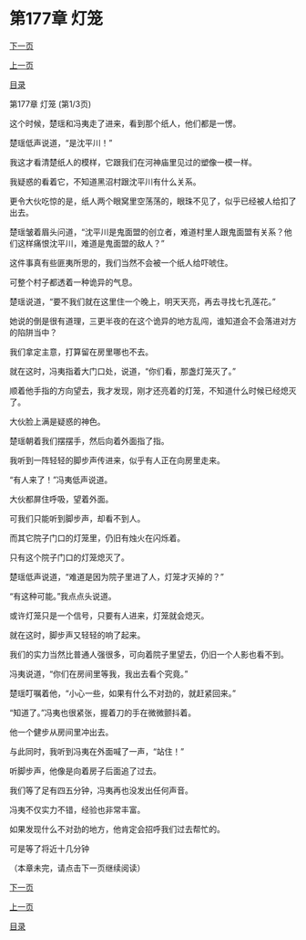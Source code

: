 <h1>第177章   灯笼</h1>
            <div><p><a href="./529_%E7%AC%AC177%E7%AB%A0_%E7%81%AF%E7%AC%BC.md">下一页</a></p><p><a href="./527_%E7%AC%AC176%E7%AB%A0_%E7%BA%B8%E4%BA%BA.md">上一页</a></p><p><a href="../">目录</a></p></div>
            <div><p>第177章   灯笼 (第1/3页)</p><p>这个时候，楚瑶和冯夷走了进来，看到那个纸人，他们都是一愣。</p><p>楚瑶低声说道，“是沈平川！”</p><p>我这才看清楚纸人的模样，它跟我们在河神庙里见过的塑像一模一样。</p><p>我疑惑的看着它，不知道黑沼村跟沈平川有什么关系。</p><p>更令大伙吃惊的是，纸人两个眼窝里空荡荡的，眼珠不见了，似乎已经被人给扣了出去。</p><p>楚瑶皱着眉头问道，“沈平川是鬼面盟的创立者，难道村里人跟鬼面盟有关系？他们这样痛恨沈平川，难道是鬼面盟的敌人？”</p><p>这件事真有些匪夷所思的，我们当然不会被一个纸人给吓唬住。</p><p>可整个村子都透着一种诡异的气息。</p><p>楚瑶说道，“要不我们就在这里住一个晚上，明天天亮，再去寻找七孔莲花。”</p><p>她说的倒是很有道理，三更半夜的在这个诡异的地方乱闯，谁知道会不会落进对方的陷阱当中？</p><p>我们拿定主意，打算留在房里哪也不去。</p><p>就在这时，冯夷指着大门口处，说道，“你们看，那盏灯笼灭了。”</p><p>顺着他手指的方向望去，我才发现，刚才还亮着的灯笼，不知道什么时候已经熄灭了。</p><p>大伙脸上满是疑惑的神色。</p><p>楚瑶朝着我们摆摆手，然后向着外面指了指。</p><p>我听到一阵轻轻的脚步声传进来，似乎有人正在向房里走来。</p><p>“有人来了！”冯夷低声说道。</p><p>大伙都屏住呼吸，望着外面。</p><p>可我们只能听到脚步声，却看不到人。</p><p>而其它院子门口的灯笼里，仍旧有烛火在闪烁着。</p><p>只有这个院子门口的灯笼熄灭了。</p><p>楚瑶低声说道，“难道是因为院子里进了人，灯笼才灭掉的？”</p><p>“有这种可能。”我点点头说道。</p><p>或许灯笼只是一个信号，只要有人进来，灯笼就会熄灭。</p><p>就在这时，脚步声又轻轻的响了起来。</p><p>我们的实力当然比普通人强很多，可向着院子里望去，仍旧一个人影也看不到。</p><p>冯夷说道，“你们在房间里等我，我出去看个究竟。”</p><p>楚瑶叮嘱着他，“小心一些，如果有什么不对劲的，就赶紧回来。”</p><p>“知道了。”冯夷也很紧张，握着刀的手在微微颤抖着。</p><p>他一个健步从房间里冲出去。</p><p>与此同时，我听到冯夷在外面喊了一声，“站住！”</p><p>听脚步声，他像是向着房子后面追了过去。</p><p>我们等了足有四五分钟，冯夷再也没发出任何声音。</p><p>冯夷不仅实力不错，经验也非常丰富。</p><p>如果发现什么不对劲的地方，他肯定会招呼我们过去帮忙的。</p><p>可是等了将近十几分钟</p><p>（本章未完，请点击下一页继续阅读）</p></div>
            <div><p><a href="./529_%E7%AC%AC177%E7%AB%A0_%E7%81%AF%E7%AC%BC.md">下一页</a></p><p><a href="./527_%E7%AC%AC176%E7%AB%A0_%E7%BA%B8%E4%BA%BA.md">上一页</a></p><p><a href="../">目录</a></p></div>